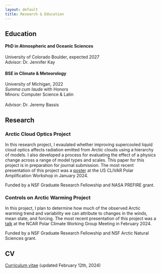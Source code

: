```yaml
---
layout: default
title: Research & Education
---
```

## Education

#### PhD in Atmospheric and Oceanic Sciences
University of Colorado Boulder, expected 2027
<br>
Advisor: Dr. Jennifer Kay

#### BSE in Climate & Meteorology
University of Michigan, 2022        
_Summa cum laude_ with Honors        
Minors: Computer Science & Latin           
<br>
Advisor: Dr. Jeremy Bassis

## Research
### Arctic Cloud Optics Project
In this research project, I evaulated whether improving supercooled liquid cloud optics affects radiation emitted from Arctic clouds using a hierarchy of models. I also developed a process for evaluating the effect of a physics change across a range of model types and scales. This paper for this project is in preparation for journal submission. The most recent presentation of this project was a [poster](/assets/pdfs/ESSS2023_Poster.pdf) at the US CLIVAR Polar Amplification Workshop in January 2024.

Funded by a NSF Graduate Research Fellowship and NASA PREFIRE grant.

### Controls on Arctic Warming Project
In this project, I plan to determine how much of the observed Arctic warming trend and variability we can attribute to changes in the winds, mean state, and forcing. The most recent presentation of this project was a [talk](https://youtu.be/C1jKDYqo2l0?si=DreG8EzlVSeKfG-R&t=23067) at the NCAR Polar Climate Working Group Meeting in February 2024.

Funded by a NSF Graduate Research Fellowship and NSF Arctic Natural Sciences grant.

## CV
[Curriculum vitae](/assets/pdfs/Gilbert_CV_02122024.pdf) (updated February 12th, 2024)
